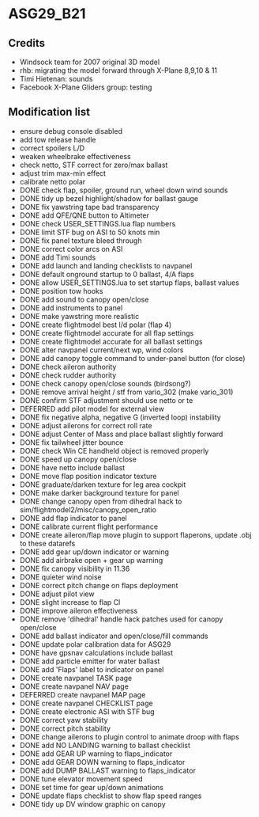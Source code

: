 # ASG29_B21

## Credits
* Windsock team for 2007 original 3D model
* rhb: migrating the model forward through X-Plane 8,9,10 & 11
* Timi Hietenan: sounds
* Facebook X-Plane Gliders group: testing

## Modification list

* ensure debug console disabled
* add tow release handle
* correct spoilers L/D
* weaken wheelbrake effectiveness
* check netto, STF correct for zero/max ballast
* adjust trim max-min effect
* calibrate netto polar
* DONE check flap, spoiler, ground run, wheel down wind sounds
* DONE tidy up bezel highlight/shadow for ballast gauge
* DONE fix yawstring tape bad transparency
* DONE add QFE/QNE button to Altimeter
* DONE check USER_SETTINGS.lua flap numbers
* DONE limit STF bug on ASI to 50 knots min
* DONE fix panel texture bleed through
* DONE correct color arcs on ASI
* DONE add Timi sounds
* DONE add launch and landing checklists to navpanel
* DONE default onground startup to 0 ballast, 4/A flaps
* DONE allow USER_SETTINGS.lua to set startup flaps, ballast values
* DONE position tow hooks
* DONE add sound to canopy open/close
* DONE add instruments to panel
* DONE make yawstring more realistic
* DONE create flightmodel best l/d polar (flap 4)
* DONE create flightmodel accurate for all flap settings
* DONE create flightmodel accurate for all ballast settings
* DONE alter navpanel current/next wp, wind colors
* DONE add canopy toggle command to under-panel button (for close)
* DONE check aileron authority
* DONE check rudder authority
* DONE check canopy open/close sounds (birdsong?)
* DONE remove arrival height / stf from vario_302 (make vario_301)
* DONE confirm STF adjustment should use netto or te
* DEFERRED add pilot model for external view
* DONE fix negative alpha, negative G (inverted loop) instability
* DONE adjust ailerons for correct roll rate
* DONE adjust Center of Mass and place ballast slightly forward
* DONE fix tailwheel jitter bounce
* DONE check Win CE handheld object is removed properly
* DONE speed up canopy open/close
* DONE have netto include ballast
* DONE move flap position indicator texture
* DONE graduate/darken texture for leg area cockpit
* DONE make darker background texture for panel
* DONE change canopy open from dihedral hack to sim/flightmodel2/misc/canopy_open_ratio
* DONE add flap indicator to panel
* DONE calibrate current flight performance
* DONE create aileron/flap move plugin to support flaperons, update .obj to these datarefs
* DONE add gear up/down indicator or warning
* DONE add airbrake open + gear up warning
* DONE fix canopy visibility in 11.36
* DONE quieter wind noise
* DONE correct pitch change on flaps deployment
* DONE adjust pilot view
* DONE slight increase to flap Cl
* DONE improve aileron effectiveness
* DONE remove 'dihedral' handle hack patches used for canopy open/close
* DONE add ballast indicator and open/close/fill commands
* DONE update polar calibration data for ASG29
* DONE have gpsnav calculations include ballast
* DONE add particle emitter for water ballast
* DONE add 'Flaps' label to indicator on panel
* DONE create navpanel TASK page
* DONE create navpanel NAV page
* DEFERRED create navpanel MAP page
* DONE create navpanel CHECKLIST page
* DONE create electronic ASI with STF bug
* DONE correct yaw stability
* DONE correct pitch stability
* DONE change ailerons to plugin control to animate droop with flaps
* DONE add NO LANDING warning to ballast checklist
* DONE add GEAR UP warning to flaps_indicator
* DONE add GEAR DOWN warning to flaps_indicator
* DONE add DUMP BALLAST warning to flaps_indicator
* DONE tune elevator movement speed
* DONE set time for gear up/down animations
* DONE update flaps checklist to show flap speed ranges
* DONE tidy up DV window graphic on canopy
